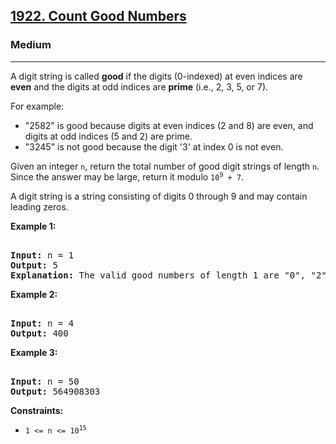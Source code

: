 ### <h2><a href="https://leetcode.com/problems/count-good-numbers/">1922. Count Good Numbers</a></h2>  
<h3>Medium</h3>  
<hr>  
<div>  
<p>A digit string is called <strong>good</strong> if the digits (0-indexed) at even indices are <strong>even</strong> and the digits at odd indices are <strong>prime</strong> (i.e., 2, 3, 5, or 7).</p>  

<p>For example:</p>  
<ul>  
<li>"2582" is good because digits at even indices (2 and 8) are even, and digits at odd indices (5 and 2) are prime.</li>  
<li>"3245" is not good because the digit '3' at index 0 is not even.</li>  
</ul>  

<p>Given an integer <code>n</code>, return the total number of good digit strings of length <code>n</code>. Since the answer may be large, return it modulo <code>10<sup>9</sup> + 7</code>.</p>  

<p>A digit string is a string consisting of digits 0 through 9 and may contain leading zeros.</p>  

<p><strong>Example 1:</strong></p>  
<pre>  
<strong>Input:</strong> n = 1  
<strong>Output:</strong> 5  
<strong>Explanation:</strong> The valid good numbers of length 1 are "0", "2", "4", "6", "8".  
</pre>  

<p><strong>Example 2:</strong></p>  
<pre>  
<strong>Input:</strong> n = 4  
<strong>Output:</strong> 400  
</pre>  

<p><strong>Example 3:</strong></p>  
<pre>  
<strong>Input:</strong> n = 50  
<strong>Output:</strong> 564908303  
</pre>  

<p><strong>Constraints:</strong></p>  
<ul>  
<li><code>1 <= n <= 10<sup>15</sup></code></li>  
</ul>  
</div>
